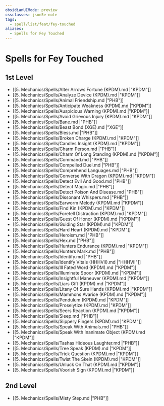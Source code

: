```yaml
---
obsidianUIMode: preview
cssclasses: json5e-note
tags:
  - spell/list/feat/fey-touched
aliases:
  - Spells for Fey Touched
---
```

# Spells for Fey Touched

## 1st Level

- [[5. Mechanics/Spells/Alter Arrows Fortune (KPDM).md \|"KPDM"]] 
- [[5. Mechanics/Spells/Analyze Device (KPDM).md \|"KPDM"]] 
- [[5. Mechanics/Spells/Animal Friendship.md \|"PHB"]] 
- [[5. Mechanics/Spells/Anticipate Weakness (KPDM).md \|"KPDM"]] 
- [[5. Mechanics/Spells/Auspicious Warning (KPDM).md \|"KPDM"]] 
- [[5. Mechanics/Spells/Avoid Grievous Injury (KPDM).md \|"KPDM"]] 
- [[5. Mechanics/Spells/Bane.md \|"PHB"]] 
- [[5. Mechanics/Spells/Beast Bond (XGE).md \|"XGE"]] 
- [[5. Mechanics/Spells/Bless.md \|"PHB"]] 
- [[5. Mechanics/Spells/Broken Charge (KPDM).md \|"KPDM"]] 
- [[5. Mechanics/Spells/Candles Insight (KPDM).md \|"KPDM"]] 
- [[5. Mechanics/Spells/Charm Person.md \|"PHB"]] 
- [[5. Mechanics/Spells/Charm Of Long Standing (KPDM).md \|"KPDM"]] 
- [[5. Mechanics/Spells/Command.md \|"PHB"]] 
- [[5. Mechanics/Spells/Compelled Duel.md \|"PHB"]] 
- [[5. Mechanics/Spells/Comprehend Languages.md \|"PHB"]] 
- [[5. Mechanics/Spells/Converse With Dragon (KPDM).md \|"KPDM"]] 
- [[5. Mechanics/Spells/Detect Evil And Good.md \|"PHB"]] 
- [[5. Mechanics/Spells/Detect Magic.md \|"PHB"]] 
- [[5. Mechanics/Spells/Detect Poison And Disease.md \|"PHB"]] 
- [[5. Mechanics/Spells/Dissonant Whispers.md \|"PHB"]] 
- [[5. Mechanics/Spells/Earworm Melody (KPDM).md \|"KPDM"]] 
- [[5. Mechanics/Spells/Find Kin (KPDM).md \|"KPDM"]] 
- [[5. Mechanics/Spells/Foretell Distraction (KPDM).md \|"KPDM"]] 
- [[5. Mechanics/Spells/Guest Of Honor (KPDM).md \|"KPDM"]] 
- [[5. Mechanics/Spells/Guiding Star (KPDM).md \|"KPDM"]] 
- [[5. Mechanics/Spells/Hard Heart (KPDM).md \|"KPDM"]] 
- [[5. Mechanics/Spells/Heroism.md \|"PHB"]] 
- [[5. Mechanics/Spells/Hex.md \|"PHB"]] 
- [[5. Mechanics/Spells/Hunters Endurance (KPDM).md \|"KPDM"]] 
- [[5. Mechanics/Spells/Hunters Mark.md \|"PHB"]] 
- [[5. Mechanics/Spells/Identify.md \|"PHB"]] 
- [[5. Mechanics/Spells/Identify Vitals (HHHVII).md \|"HHHVII"]] 
- [[5. Mechanics/Spells/Ill Fated Word (KPDM).md \|"KPDM"]] 
- [[5. Mechanics/Spells/Illuminate Spoor (KPDM).md \|"KPDM"]] 
- [[5. Mechanics/Spells/Insightful Maneuver (KPDM).md \|"KPDM"]] 
- [[5. Mechanics/Spells/Liars Gift (KPDM).md \|"KPDM"]] 
- [[5. Mechanics/Spells/Litany Of Sure Hands (KPDM).md \|"KPDM"]] 
- [[5. Mechanics/Spells/Mammons Avarice (KPDM).md \|"KPDM"]] 
- [[5. Mechanics/Spells/Pendulum (KPDM).md \|"KPDM"]] 
- [[5. Mechanics/Spells/Proselytize (KPDM).md \|"KPDM"]] 
- [[5. Mechanics/Spells/Seers Reaction (KPDM).md \|"KPDM"]] 
- [[5. Mechanics/Spells/Sleep.md \|"PHB"]] 
- [[5. Mechanics/Spells/Slippery Fingers (KPDM).md \|"KPDM"]] 
- [[5. Mechanics/Spells/Speak With Animals.md \|"PHB"]] 
- [[5. Mechanics/Spells/Speak With Inanimate Object (KPDM).md \|"KPDM"]] 
- [[5. Mechanics/Spells/Tashas Hideous Laughter.md \|"PHB"]] 
- [[5. Mechanics/Spells/Tree Speak (KPDM).md \|"KPDM"]] 
- [[5. Mechanics/Spells/Trick Question (KPDM).md \|"KPDM"]] 
- [[5. Mechanics/Spells/Twist The Skein (KPDM).md \|"KPDM"]] 
- [[5. Mechanics/Spells/Unluck On That (KPDM).md \|"KPDM"]] 
- [[5. Mechanics/Spells/Voorish Sign (KPDM).md \|"KPDM"]] 

## 2nd Level

- [[5. Mechanics/Spells/Misty Step.md \|"PHB"]]
